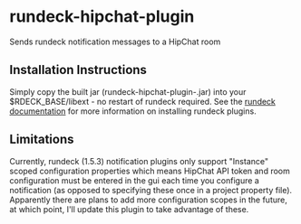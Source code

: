 rundeck-hipchat-plugin
======================

Sends rundeck notification messages to a HipChat room

Installation Instructions
-------------------------

Simply copy the built jar (rundeck-hipchat-plugin-<version>.jar) into your $RDECK_BASE/libext - no restart of rundeck 
required. See the [rundeck documentation](http://rundeck.org/docs/manual/plugins.html#installing-plugins) for more 
information on installing rundeck plugins.

Limitations
-----------

Currently, rundeck (1.5.3) notification plugins only support "Instance" scoped configuration properties which means
HipChat API token and room configuration must be entered in the gui each time you configure a notification (as opposed 
to specifying these once in a project property file). Apparently there are plans to add more configuration scopes in 
the future, at which point, I'll update this plugin to take advantage of these.
